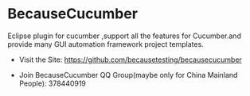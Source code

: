 BecauseCucumber
==============

Eclipse plugin for cucumber ,support all the features for Cucumber.and provide many GUI automation framework project templates.

* Visit the Site:  https://github.com/becausetesting/becausecucumber

* Join BecauseCucumber QQ Group(maybe only for China Mainland People): 378440919
